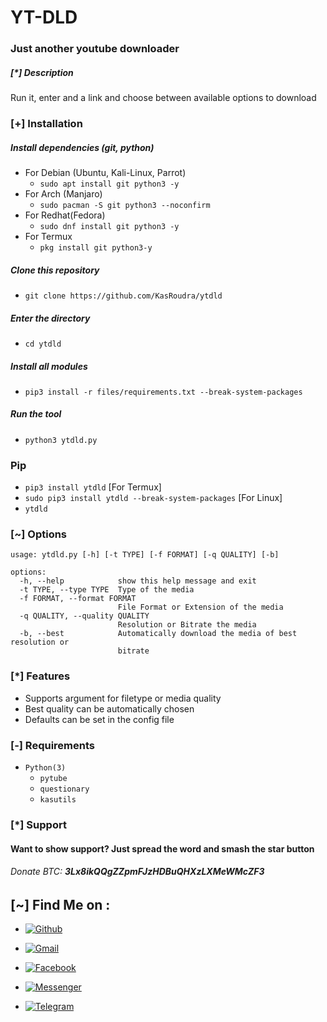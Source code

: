 # YT-DLD

### Just another youtube downloader

##### [*] Description
Run it, enter and a link and choose between available options to download

### [+] Installation

##### Install dependencies (git, python)

 - For Debian (Ubuntu, Kali-Linux, Parrot)
    - ```sudo apt install git python3 -y```
 - For Arch (Manjaro)
    - ```sudo pacman -S git python3 --noconfirm```
 - For Redhat(Fedora)
    - ```sudo dnf install git python3 -y```
 - For Termux
    - ```pkg install git python3-y```

##### Clone this repository

 - ```git clone https://github.com/KasRoudra/ytdld```

##### Enter the directory
 - ```cd ytdld```

##### Install all modules
 - ```pip3 install -r files/requirements.txt --break-system-packages```

##### Run the tool
 - ```python3 ytdld.py```

### Pip
 - `pip3 install ytdld` [For Termux]
 - `sudo pip3 install ytdld --break-system-packages` [For Linux]
 - `ytdld`

### [~] Options
```
usage: ytdld.py [-h] [-t TYPE] [-f FORMAT] [-q QUALITY] [-b]

options:
  -h, --help            show this help message and exit
  -t TYPE, --type TYPE  Type of the media
  -f FORMAT, --format FORMAT
                        File Format or Extension of the media
  -q QUALITY, --quality QUALITY
                        Resolution or Bitrate the media
  -b, --best            Automatically download the media of best resolution or
                        bitrate

```

### [*] Features
 - Supports argument for filetype or media quality
 - Best quality can be automatically chosen 
 - Defaults can be set in the config file

### [-] Requirements
 - `Python(3)`
   - `pytube`
   - `questionary`
   - `kasutils`

### [*] Support
####  Want to show support? Just spread the word and smash the star button
###### Donate BTC: ***3Lx8ikQQgZZpmFJzHDBuQHXzLXMeWMcZF3***

## [~] Find Me on :

- [![Github](https://img.shields.io/badge/Github-KasRoudra-purple?style=for-the-badge&logo=github)](https://github.com/KasRoudra)

- [![Gmail](https://img.shields.io/badge/Gmail-KasRoudra-green?style=for-the-badge&logo=gmail)](mailto:kasroudrakrd@gmail.com)

- [![Facebook](https://img.shields.io/badge/Facebook-KasRoudra-blue?style=for-the-badge&logo=facebook)](https://facebook.com/KasRoudra)

- [![Messenger](https://img.shields.io/badge/Messenger-KasRoudra-orange?style=for-the-badge&logo=messenger)](https://m.me/KasRoudra)

- [![Telegram](https://img.shields.io/badge/Telegram-KasRoudra-indigo?style=for-the-badge&logo=telegram)](https://t.me/KasRoudra)
